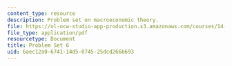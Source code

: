 ```yaml
---
content_type: resource
description: Problem set on macroeconomic theory.
file: https://ol-ocw-studio-app-production.s3.amazonaws.com/courses/14-06-intermediate-macroeconomic-theory-spring-2003/6aec12a0674114d5074525dcd266b693_1406ps6.pdf
file_type: application/pdf
resourcetype: Document
title: Problem Set 6
uid: 6aec12a0-6741-14d5-0745-25dcd266b693
---
```

